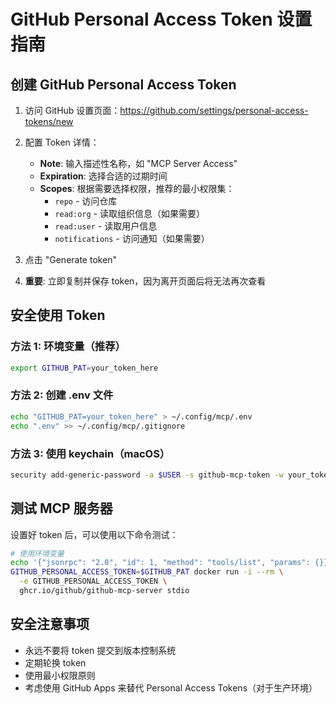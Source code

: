 # GitHub Personal Access Token 设置指南

## 创建 GitHub Personal Access Token

1. 访问 GitHub 设置页面：https://github.com/settings/personal-access-tokens/new

2. 配置 Token 详情：
   - **Note**: 输入描述性名称，如 "MCP Server Access"
   - **Expiration**: 选择合适的过期时间
   - **Scopes**: 根据需要选择权限，推荐的最小权限集：
     - `repo` - 访问仓库
     - `read:org` - 读取组织信息（如果需要）
     - `read:user` - 读取用户信息
     - `notifications` - 访问通知（如果需要）

3. 点击 "Generate token"

4. **重要**: 立即复制并保存 token，因为离开页面后将无法再次查看

## 安全使用 Token

### 方法 1: 环境变量（推荐）
```bash
export GITHUB_PAT=your_token_here
```

### 方法 2: 创建 .env 文件
```bash
echo "GITHUB_PAT=your_token_here" > ~/.config/mcp/.env
echo ".env" >> ~/.config/mcp/.gitignore
```

### 方法 3: 使用 keychain（macOS）
```bash
security add-generic-password -a $USER -s github-mcp-token -w your_token_here
```

## 测试 MCP 服务器

设置好 token 后，可以使用以下命令测试：

```bash
# 使用环境变量
echo '{"jsonrpc": "2.0", "id": 1, "method": "tools/list", "params": {}}' | \
GITHUB_PERSONAL_ACCESS_TOKEN=$GITHUB_PAT docker run -i --rm \
  -e GITHUB_PERSONAL_ACCESS_TOKEN \
  ghcr.io/github/github-mcp-server stdio
```

## 安全注意事项

- 永远不要将 token 提交到版本控制系统
- 定期轮换 token
- 使用最小权限原则
- 考虑使用 GitHub Apps 来替代 Personal Access Tokens（对于生产环境）
